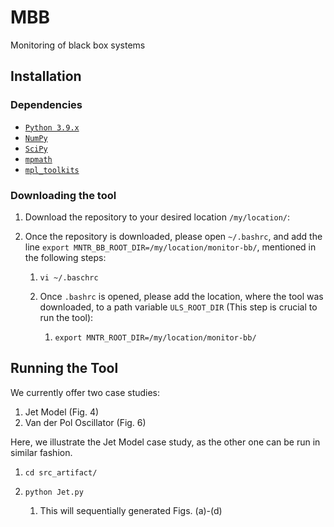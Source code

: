 # MBB
Monitoring of black box systems


## Installation

### Dependencies

- [`Python 3.9.x`](https://www.python.org/)
- [`NumPy`](https://numpy.org/)
- [`SciPy`](https://scipy.org/)
- [`mpmath`](https://mpmath.org/)
- [`mpl_toolkits`](https://matplotlib.org/2.2.2/mpl_toolkits/index.html)

### Downloading the tool

1. Download the repository to your desired location `/my/location/`:

2. Once the repository is downloaded, please open `~/.bashrc`, and add the line `export MNTR_BB_ROOT_DIR=/my/location/monitor-bb/`, mentioned in the following steps:

   1. ```shell
      vi ~/.baschrc
      ```

   2. Once `.bashrc` is opened, please add the location, where the tool was downloaded, to a path variable `ULS_ROOT_DIR` (This step is crucial to run the tool):

      1. ```shell
         export MNTR_ROOT_DIR=/my/location/monitor-bb/
         ```

## Running the Tool

We currently offer two case studies:

1. Jet Model (Fig. 4)
2. Van der Pol Oscillator (Fig. 6)

Here, we illustrate the Jet Model case study, as the other one can be run in similar fashion.

1. ```shell
   cd src_artifact/
   ```

2. ```shell
   python Jet.py
   ```

   1. This will sequentially generated Figs. (a)-(d)

